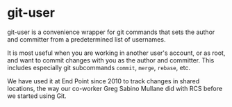 # git-user

git-user is a convenience wrapper for git commands that sets the author and committer from a predetermined list of usernames.

It is most useful when you are working in another user's account, or as root, and want to commit changes with you as the author and committer. This includes especially git subcommands `commit`, `merge`, `rebase`, etc.

We have used it at End Point since 2010 to track changes in shared locations, the way our co-worker Greg Sabino Mullane did with RCS before we started using Git.
